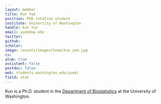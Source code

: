 ```yaml
---
layout: member
title: Kun Yue
position: PhD rotation student
institute: University of Washington
handle: Kun Yue
email: yuek@uw.edu
twitter: 
github: 
scholar: 
image: /assets/images/team/kun_yue.jpg
cv: 
alum: true
assistant: false
postdoc: false
web: students.washington.edu/yuek/
field: stat
---
```


Kun is a Ph.D. student in the [Department of Biostatistics](https://www.biostat.washington.edu/) at the University of Washington. 




